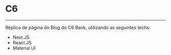 # C6
---
Réplica de página do Blog do C6 Bank, utilizando as seguintes techs:
* Next.JS
* React.JS
* Material UI
